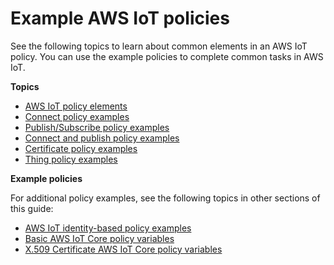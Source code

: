 # Example AWS IoT policies<a name="example-iot-policies"></a>

See the following topics to learn about common elements in an AWS IoT policy\. You can use the example policies to complete common tasks in AWS IoT\.

**Topics**
+ [AWS IoT policy elements](example-iot-policies-elements.md)
+ [Connect policy examples](connect-policy.md)
+ [Publish/Subscribe policy examples](pub-sub-policy.md)
+ [Connect and publish policy examples](connect-and-pub.md)
+ [Certificate policy examples](certificate-policy-examples.md)
+ [Thing policy examples](thing-policy-examples.md)

**Example policies**

For additional policy examples, see the following topics in other sections of this guide:
+ [AWS IoT identity\-based policy examples](security_iam_id-based-policy-examples.md)
+ [Basic AWS IoT Core policy variables](basic-policy-variables.md)
+ [X\.509 Certificate AWS IoT Core policy variables](cert-policy-variables.md)